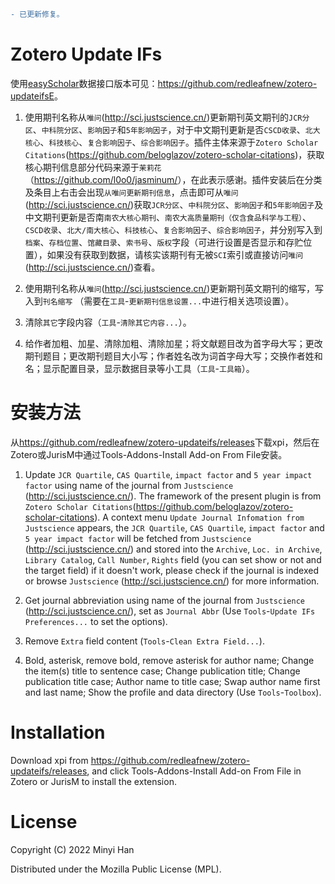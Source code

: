 

```diff
- 已更新修复。
```

# Zotero Update IFs

使用[easyScholar](https://easyscholar.cc)数据接口版本可见：<https://github.com/redleafnew/zotero-updateifsE>。

1. 使用期刊名称从`唯问`(<http://sci.justscience.cn/>)更新期刊英文期刊的`JCR分区`、`中科院分区`、`影响因子`和`5年影响因子`，对于中文期刊更新是否`CSCD收录`、`北大核心`、`科技核心`、`复合影响因子`、`综合影响因子`。插件主体来源于`Zotero Scholar Citations`(<https://github.com/beloglazov/zotero-scholar-citations>)，获取核心期刊信息部分代码来源于`茉莉花`（<https://github.com/l0o0/jasminum/>），在此表示感谢。插件安装后在分类及条目上右击会出现`从唯问更新期刊信息`，点击即可从`唯问`(<http://sci.justscience.cn/>)获取`JCR分区`、`中科院分区`、`影响因子`和`5年影响因子`及中文期刊更新是否南`南农大核心期刊`、`南农大高质量期刊（仅含食品科学与工程）`、`CSCD收录`、`北大/南大核心`、`科技核心`、`复合影响因子`、`综合影响因子`，并分别写入到`档案`、`存档位置`、`馆藏目录`、`索书号`、`版权`字段（可进行设置是否显示和存贮位置），如果没有获取到数据，请核实该期刊有无被`SCI`索引或直接访问`唯问`(<http://sci.justscience.cn/>)查看。

2. 使用期刊名称从`唯问`(<http://sci.justscience.cn/>)更新期刊英文期刊的缩写，写入到`刊名缩写` （需要在`工具`-`更新期刊信息设置...`中进行相关选项设置）。

3. 清除`其它`字段内容（`工具`-`清除其它内容...`）。

4. 给作者加粗、加星、清除加粗、清除加星；将文献题目改为首字母大写；更改期刊题目；更改期刊题目大小写；作者姓名改为词首字母大写；交换作者姓和名；显示配置目录，显示数据目录等小工具（`工具`-`工具箱`）。

# 安装方法

从<https://github.com/redleafnew/zotero-updateifs/releases>下载xpi，然后在Zotero或JurisM中通过Tools-Addons-Install Add-on From File安装。



1. Update `JCR Quartile`, `CAS Quartile`, `impact factor` and `5 year impact factor` using name of the journal from `Justscience` (<http://sci.justscience.cn/>). The framework of the present plugin is from `Zotero Scholar Citations`(<https://github.com/beloglazov/zotero-scholar-citations>). A context menu `Update Journal Infomation from Justscience` appears, the  `JCR Quartile`, `CAS Quartile`, `impact factor` and `5 year impact factor` will be fetched from `Justscience` (<http://sci.justscience.cn/>) and stored into the `Archive`, `Loc. in Archive`, `Library Catalog`, `Call Number`, `Rights` field (you can set show or not and the target field) if it doesn't work, please check if the journal is indexed  or browse `Justscience` (<http://sci.justscience.cn/>) for more information.

2. Get journal abbreviation using name of the journal from `Justscience` (<http://sci.justscience.cn/>), set as `Journal Abbr` (Use `Tools`-`Update IFs Preferences...` to set the options).

3. Remove `Extra` field content (`Tools`-`Clean Extra Field...`).

4. Bold, asterisk, remove bold, remove asterisk for author name; Change the item(s) title to sentence case; Change publication title; Change publication title case; Author name to title case; Swap author name first and last name; Show the profile and data directory (Use `Tools`-`Toolbox`).

# Installation
Download xpi from <https://github.com/redleafnew/zotero-updateifs/releases>, and click Tools-Addons-Install Add-on From File in Zotero or JurisM to install the extension. 

# License

Copyright (C) 2022 Minyi Han

Distributed under the Mozilla Public License (MPL).
